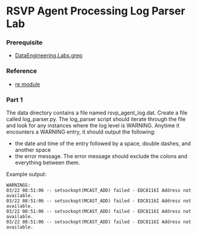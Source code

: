 # RSVP Agent Processing Log Parser Lab

### Prerequisite 

* [DataEngineering.Labs.grep](https://github.com/Zipcoder/DataEngineering.Labs.grep)

### Reference

* [re module](https://docs.python.org/3/library/re.html#module-re)

### Part 1

The data directory contains a file named rsvp_agent_log.dat. Create a file called log_parser.py.
The log_parser script should iterate through the file and look for any instances where the log level is WARNING.
Anytime it encounters a WARNING entry, it should output the following:
* the date and time of the entry followed by a space, double dashes, and another space
* the error message. The error message should exclude the colons and everything between them.

Example output:

```none
WARNINGS:
03/22 08:51:06 -- setsockopt(MCAST_ADD) failed - EDC8116I Address not available.
03/22 08:51:06 -- setsockopt(MCAST_ADD) failed - EDC8116I Address not available.
03/22 08:51:06 -- setsockopt(MCAST_ADD) failed - EDC8116I Address not available.
03/22 08:51:06 -- setsockopt(MCAST_ADD) failed - EDC8116I Address not available.
```
